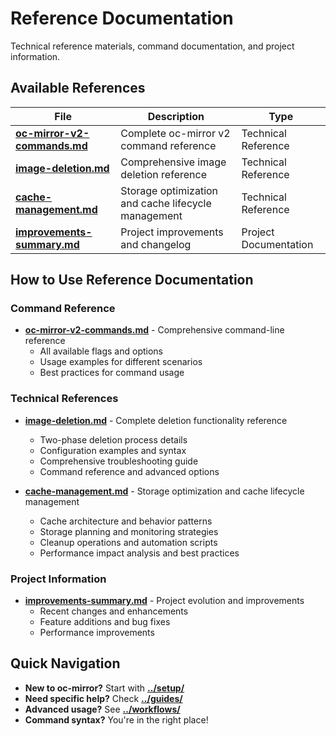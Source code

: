 # Reference Documentation

Technical reference materials, command documentation, and project information.

## Available References

| File | Description | Type |
|------|-------------|------|
| **[oc-mirror-v2-commands.md](oc-mirror-v2-commands.md)** | Complete oc-mirror v2 command reference | Technical Reference |
| **[image-deletion.md](image-deletion.md)** | Comprehensive image deletion reference | Technical Reference |
| **[cache-management.md](cache-management.md)** | Storage optimization and cache lifecycle management | Technical Reference |
| **[improvements-summary.md](improvements-summary.md)** | Project improvements and changelog | Project Documentation |

## How to Use Reference Documentation

### **Command Reference**
- **[oc-mirror-v2-commands.md](oc-mirror-v2-commands.md)** - Comprehensive command-line reference
  - All available flags and options
  - Usage examples for different scenarios
  - Best practices for command usage

### **Technical References**
- **[image-deletion.md](image-deletion.md)** - Complete deletion functionality reference
  - Two-phase deletion process details
  - Configuration examples and syntax
  - Comprehensive troubleshooting guide
  - Command reference and advanced options

- **[cache-management.md](cache-management.md)** - Storage optimization and cache lifecycle management
  - Cache architecture and behavior patterns
  - Storage planning and monitoring strategies
  - Cleanup operations and automation scripts
  - Performance impact analysis and best practices

### **Project Information**
- **[improvements-summary.md](improvements-summary.md)** - Project evolution and improvements
  - Recent changes and enhancements
  - Feature additions and bug fixes
  - Performance improvements

## Quick Navigation

- **New to oc-mirror?** Start with **[../setup/](../setup/)**
- **Need specific help?** Check **[../guides/](../guides/)**
- **Advanced usage?** See **[../workflows/](../workflows/)**
- **Command syntax?** You're in the right place!